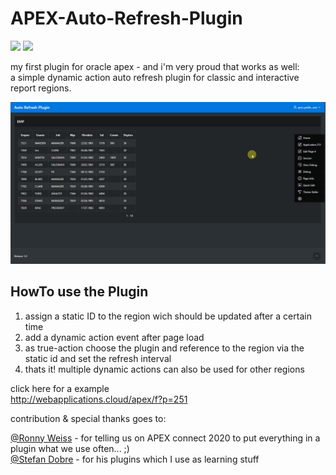 # APEX-Auto-Refresh-Plugin

![](https://img.shields.io/badge/Type-Dynamic_Action-orange.svg) ![](https://img.shields.io/badge/APEX-20.1-success.svg) 

my first plugin for oracle apex - and i'm very proud that works as well:  
a simple dynamic action auto refresh plugin for classic and interactive report regions.  

![Screenshot](https://github.com/xCite1986/APEX-Auto-Refresh-Region-Plugin/raw/master/2020-05-14_23h13_01.gif)

## HowTo use the Plugin  

1. assign a static ID to the region wich should be updated after a certain time
2. add a dynamic action event after page load
3. as true-action choose the plugin and reference to the region via the static id and set the refresh interval
4. thats it! multiple dynamic actions can also be used for other regions

click here for a example  
http://webapplications.cloud/apex/f?p=251

contribution & special thanks goes to:  

[@Ronny Weiss](https://github.com/RonnyWeiss) - for telling us on APEX connect 2020 to put everything in a plugin what we use often... ;)  
[@Stefan Dobre](https://github.com/stefandobre) - for his plugins which I use as learning stuff